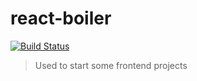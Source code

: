 # react-boiler

[![Build Status](https://travis-ci.com/jayoharedee/react-boiler.svg?token=qoLyUBkC3b8L5zAaa9tp&branch=master)](https://travis-ci.com/jayoharedee/react-boiler)

> Used to start some frontend projects
